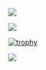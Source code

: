 <a href="https://github.com/anuraghazra/github-readme-stats">
  <img align="center" src="https://github-readme-stats.vercel.app/api?username=pvmm&count_private=true&show_icons=true&theme=gruvbox" />
</a>

<p> </p>

<a href="https://github.com/anuraghazra/convoychat">
  <img align="center" src="https://github-readme-stats.vercel.app/api/top-langs/?username=pvmm&show_icons=true&theme=gruvbox&langs_count=8&layout=compact" />
</a>

<p> </p>

[![trophy](https://github-profile-trophy.vercel.app/?username=pvmm&theme=onedark&column=7&margin-w=15&margin-h=15)](https://github.com/ryo-ma/github-profile-trophy)

![](https://komarev.com/ghpvc/?username=pvmm)
